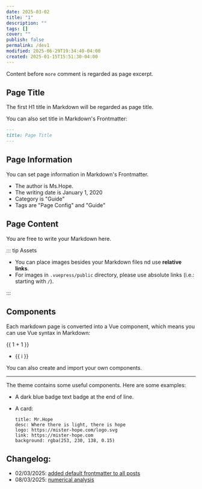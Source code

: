 ```yaml
---
date: 2025-03-02
title: "1"
description: ""
tags: []
cover: ""
publish: false
permalink: /dev1
modified: 2025-06-29T19:34:40-04:00
created: 2025-01-15T15:51:30-04:00
---
```

Content before `more` comment is regarded as page excerpt.

<!-- more -->

## Page Title

The first H1 title in Markdown will be regarded as page title.

You can also set title in Markdown's Frontmatter:

```md
---
title: Page Title
---
```

## Page Information

You can set page information in Markdown's Frontmatter.

- The author is Ms.Hope.
- The writing date is January 1, 2020
- Category is "Guide"
- Tags are "Page Config" and "Guide"

## Page Content

You are free to write your Markdown here.

::: tip Assets

- You can place images besides your Markdown files nd use **relative links**.
- For images in `.vuepress/public` directory, please use absolute links (i.e.: starting with `/`).

:::

## Components

Each markdown page is converted into a Vue component, which means you can use Vue syntax in Markdown:

{{ 1 + 1 }}

<!-- markdownlint-disable MD033 -->

<ul>
  <li v-for="i in 3">{{ i }}</li>
</ul>

<!-- markdownlint-enable MD033 -->

You can also create and import your own components.

<MyComponent />

<script setup>
import { defineComponent, h, ref } from 'vue';

const MyComponent = defineComponent({
  setup() {
    const input = ref('Hello world!');
    const onInput = (e) => {
      input.value = e.target.value;
    };

    return () => [
      h('p', [
        h('span','Input: '),
        h('input', {
          value: input.value,
          onInput,
        }),
      ]),
      h('p', [h('span','Output: '), input.value]),
    ];
  },
});
</script>

---

The theme contains some useful components. Here are some examples:

- A dark blue badge text badge at the end of line. <Badge text="Badge text" color="#242378" />

- A card:

  ```component VPCard
  title: Mr.Hope
  desc: Where there is light, there is hope
  logo: https://mister-hope.com/logo.svg
  link: https://mister-hope.com
  background: rgba(253, 230, 138, 0.15)
  ```

## Changelog:
 - 02/03/2025: [added default frontmatter to all posts](https://github.com/bolokoz/yurio/commit/9756dc53320db69a162e10b64f310a555bc90f06)
 - 08/03/2025: [numerical analysis](https://github.com/bolokoz/yurio/commit/72c0d3522544846e823e395815c40d99514039ea)
